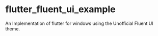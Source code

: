 # flutter_fluent_ui_example
An Implementation of flutter for windows using the Unofficial Fluent UI theme. 

